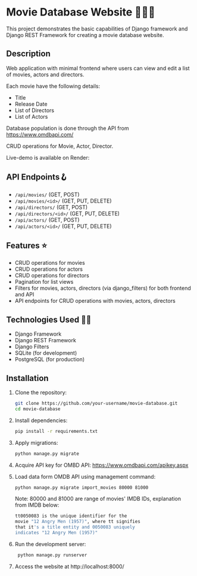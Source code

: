 # Movie Database Website 🎥🎥🎥

This project demonstrates the basic capabilities of Django framework and Django REST Framework for creating a movie database website.

## Description

Web application with minimal frontend where users can view and edit a list of movies, actors and directors.

Each movie have the following details:
- Title
- Release Date
- List of Directors
- List of Actors

Database population is done through the API from https://www.omdbapi.com/

CRUD operations for Movie, Actor, Director.

Live-demo is available on Render:



## API Endpoints🪝 

- `/api/movies/` (GET, POST)
- `/api/movies/<id>/` (GET, PUT, DELETE)
- `/api/directors/` (GET, POST)
- `/api/directors/<id>/` (GET, PUT, DELETE)
- `/api/actors/` (GET, POST)
- `/api/actors/<id>/` (GET, PUT, DELETE)

## Features ⭐

- CRUD operations for movies
- CRUD operations for actors
- CRUD operations for directors
- Pagination for list views
- Filters for movies, actors, directors (via django_filters) for both frontend and API
- API endpoints for CRUD operations with movies, actors, directors

## Technologies Used 🧑‍💻

- Django Framework
- Django REST Framework
- Django Filters
- SQLite (for development)
- PostgreSQL (for production)

## Installation

1. Clone the repository:
   ```bash
   git clone https://github.com/your-username/movie-database.git
   cd movie-database
   ```
2. Install dependencies:
   ```bash
   pip install -r requirements.txt
   ```
3. Apply migrations:
   ```bash
   python manage.py migrate
   ```
4. Acquire API key for OMBD API: 
https://www.omdbapi.com/apikey.aspx  
  
5. Load data form OMDB API using management command:  
   ```bash
   python manage.py migrate import_movies 80000 81000
    ```
    Note: 80000 and 81000 are range of movies' IMDB IDs, explanation from IMDB below:
   ```bash
   tt0050083 is the unique identifier for the 
   movie "12 Angry Men (1957)", where tt signifies 
   that it's a title entity and 0050083 uniquely 
   indicates "12 Angry Men (1957)"
    ```
6. Run the development server:

   ```bash
    python manage.py runserver
    ```
7. Access the website at http://localhost:8000/
